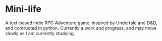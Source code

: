 # Mini-life
A text-based indie  RPG Adventure game, inspired by Undertale and D&D, and contructed in python.
Currently a work and progress, and may move slowly as I am currently studying.
